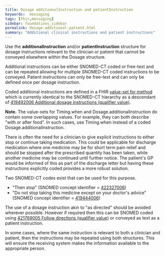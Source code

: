 ```yaml
---
title: Dosage additionalInstruction and patientInstruction
keywords:  messaging
tags: [fhir,messaging]
sidebar: foundations_sidebar
permalink: dosage-additional-patient.html
summary: "Additional clinical instructions and patient instructions"
---
```



 
Use the **additionalInstruction** and/or **patientInstruction** structure for dosage instructions relevant to the clinician or patient that cannot be conveyed elsewhere within the Dosage structure.

Additional instructions can be either SNOMED-CT coded or free-text and can be repeated allowing for multiple SNOMED-CT coded instructions to be conveyed. Patient instructions can only be free-text and can only be defined once per dosage instruction.

Coded additional instructions are defined in a FHIR [value-set for method](http://hl7.org/fhir/stu3/valueset-additional-instruction-codes.html) which is currently identical to the SNOMED-CT hierarchy as a descendant of [419492006 Additional dosage instructions (qualifier value)](https://termbrowser.nhs.uk/?perspective=full&conceptId1=419492006&edition=uk-edition).

**Note.** The value-sets for Timing.when and Dosage.additionalInstruction do contain some overlapping values. For example, they can both describe "with or after food". In such cases, use Timing.when instead of a coded Dosage.additionalInstruction.

There is often the need for a clinician to give explicit instructions to either stop or continue taking medication. This could be applicable for discharge medication where one medicine may be for short term pain relief and should be stopped after the prescribed quantity has been taken, while another medicine may be continued until further notice. The patient's GP would be informed of this as part of the discharge letter but having these instructions explicitly coded provides a more robust solution.

Two SNOMED-CT codes exist that can be used for this purpose. 
  * "Then stop" (SNOMED concept identifier = [422327006](https://termbrowser.nhs.uk/?perspective=full&conceptId1=422327006&edition=uk-edition))
  * "Do not stop taking this medicine except on your doctor's advice" (SNOMED concept identifier = [419444006](https://termbrowser.nhs.uk/?perspective=full&conceptId1=419444006&edition=uk-edition))

The use of a dosage instruction akin to "as directed" should be avoided wherever possible. However if required then this can be SNOMED coded using [421769005 Follow directions (qualifier value)](https://termbrowser.nhs.uk/?perspective=full&conceptId1=421769005&edition=uk-edition) or conveyed as text as a patient instruction.
 
In some cases, where the same instruction is relevant to both a clinician and patient, then the instructions may be repeated using both structures. This will ensure the receiving system makes the information available to the appropriate person.
 
 <script src="https://gist.github.com/RobertGoochUK/bdfe6b4e1aec96c27e3a17c325c14033.js"></script>